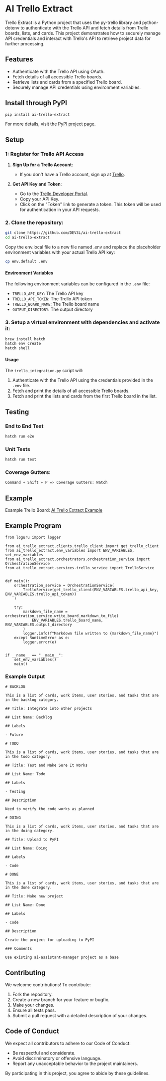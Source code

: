 # AI Trello Extract

Trello Extract is a Python project that uses the py-trello library and python-dotenv to authenticate with the Trello API and fetch details from Trello boards, lists, and cards. This project demonstrates how to securely manage API credentials and interact with Trello's API to retrieve project data for further processing.

## Features

- Authenticate with the Trello API using OAuth.
- Fetch details of all accessible Trello boards.
- Retrieve lists and cards from a specified Trello board.
- Securely manage API credentials using environment variables.

## Install through PyPI

```bash
pip install ai-trello-extract
```

For more details, visit the [PyPI project page](https://pypi.org/project/ai-trello-extract/).

## Setup

### 1: Register for Trello API Access

1. **Sign Up for a Trello Account**:

   - If you don't have a Trello account, sign up at [Trello](https://trello.com/).

2. **Get API Key and Token**:
   - Go to the [Trello Developer Portal](https://trello.com/app-key).
   - Copy your API Key.
   - Click on the "Token" link to generate a token. This token will be used for authentication in your API requests.

### 2. Clone the repository:

```bash
git clone https://github.com/DEV3L/ai-trello-extract
cd ai-trello-extract
```

Copy the env.local file to a new file named .env and replace the placeholder environment variables with your actual Trello API key:

```bash
cp env.default .env
```

#### Environment Variables

The following environment variables can be configured in the `.env` file:

- `TRELLO_API_KEY`: The Trello API key
- `TRELLO_API_TOKEN`: The Trello API token
- `TRELLO_BOARD_NAME`: The Trello board name
- `OUTPUT_DIRECTORY`: The output directory

### 3. Setup a virtual environment with dependencies and activate it:

```bash
brew install hatch
hatch env create
hatch shell
```

#### Usage

The `trello_integration.py` script will:

1. Authenticate with the Trello API using the credentials provided in the `.env` file.
2. Fetch and print the details of all accessible Trello boards.
3. Fetch and print the lists and cards from the first Trello board in the list.

## Testing

### End to End Test

```bash
hatch run e2e
```

### Unit Tests

```bash
hatch run test
```

### Coverage Gutters:

```bash
Command + Shift + P => Coverage Gutters: Watch
```

## Example

Example Trello Board: [AI Trello Extract Example](https://trello.com/invite/b/66bb5639bc7ede83da207f39/ATTId6fc81bc36d22d92f14c3943b237d19cE7C5BFE1/ai-trello-extract-example)

## Example Program

```
from loguru import logger

from ai_trello_extract.clients.trello_client import get_trello_client
from ai_trello_extract.env_variables import ENV_VARIABLES, set_env_variables
from ai_trello_extract.orchestrators.orchestration_service import OrchestrationService
from ai_trello_extract.services.trello_service import TrelloService


def main():
    orchestration_service = OrchestrationService(
        TrelloService(get_trello_client(ENV_VARIABLES.trello_api_key, ENV_VARIABLES.trello_api_token))
    )

    try:
        markdown_file_name = orchestration_service.write_board_markdown_to_file(
            ENV_VARIABLES.trello_board_name, ENV_VARIABLES.output_directory
        )
        logger.info(f"Markdown file written to {markdown_file_name}")
    except RuntimeError as e:
        logger.error(e)


if __name__ == "__main__":
    set_env_variables()
    main()
```

### Example Output

```
# BACKLOG

This is a list of cards, work items, user stories, and tasks that are in the backlog category.

## Title: Integrate into other projects

## List Name: Backlog

## Labels

- Future

# TODO

This is a list of cards, work items, user stories, and tasks that are in the todo category.

## Title: Test and Make Sure It Works

## List Name: Todo

## Labels

- Testing

## Description

Need to verify the code works as planned

# DOING

This is a list of cards, work items, user stories, and tasks that are in the doing category.

## Title: Upload to PyPI

## List Name: Doing

## Labels

- Code

# DONE

This is a list of cards, work items, user stories, and tasks that are in the done category.

## Title: Make new project

## List Name: Done

## Labels

- Code

## Description

Create the project for uploading to PyPI

### Comments

Use existing ai-assistant-manager project as a base
```

## Contributing

We welcome contributions! To contribute:

1. Fork the repository.
2. Create a new branch for your feature or bugfix.
3. Make your changes.
4. Ensure all tests pass.
5. Submit a pull request with a detailed description of your changes.

## Code of Conduct

We expect all contributors to adhere to our Code of Conduct:

- Be respectful and considerate.
- Avoid discriminatory or offensive language.
- Report any unacceptable behavior to the project maintainers.

By participating in this project, you agree to abide by these guidelines.
